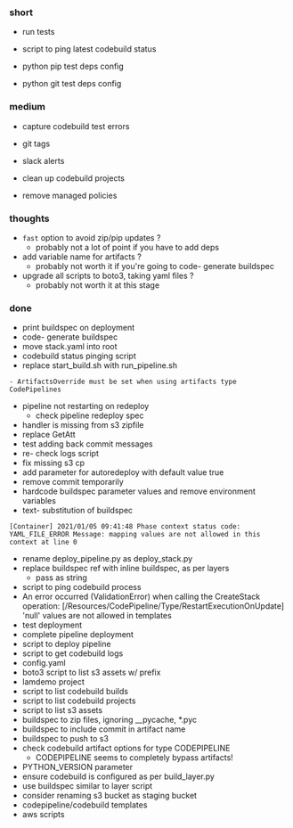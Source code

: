 ### short

- run tests

- script to ping latest codebuild status

- python pip test deps config
- python git test deps config

### medium

- capture codebuild test errors
- git tags
- slack alerts

- clean up codebuild projects
- remove managed policies

### thoughts

- `fast` option to avoid zip/pip updates ?
  - probably not a lot of point if you have to add deps
- add variable name for artifacts ?
  - probably not worth it if you're going to code- generate buildspec
- upgrade all scripts to boto3, taking yaml files ?
  - probably not worth it at this stage

### done

- print buildspec on deployment
- code- generate buildspec
- move stack.yaml into root
- codebuild status pinging script
- replace start_build.sh with run_pipeline.sh

```
- ArtifactsOverride must be set when using artifacts type CodePipelines
```

- pipeline not restarting on redeploy
  - check pipeline redeploy spec
- handler is missing from s3 zipfile
- replace GetAtt
- test adding back commit messages
- re- check logs script
- fix missing s3 cp
- add parameter for autoredeploy with default value true
- remove commit temporarily
- hardcode buildspec parameter values and remove environment variables
- text- substitution of buildspec

```
[Container] 2021/01/05 09:41:48 Phase context status code: YAML_FILE_ERROR Message: mapping values are not allowed in this context at line 0
```

- rename deploy_pipeline.py as deploy_stack.py
- replace buildspec ref with inline buildspec, as per layers
  - pass as string
- script to ping codebuild process
- An error occurred (ValidationError) when calling the CreateStack operation: [/Resources/CodePipeline/Type/RestartExecutionOnUpdate] 'null' values are not allowed in templates
- test deployment
- complete pipeline deployment
- script to deploy pipeline
- script to get codebuild logs
- config.yaml
- boto3 script to list s3 assets w/ prefix
- lamdemo project
- script to list codebuild builds
- script to list codebuild projects
- script to list s3 assets
- buildspec to zip files, ignoring __pycache, *.pyc
- buildspec to include commit in artifact name
- buildspec to push to s3
- check codebuild artifact options for type CODEPIPELINE
  - CODEPIPELINE seems to completely bypass artifacts!
- PYTHON_VERSION parameter
- ensure codebuild is configured as per build_layer.py
- use buildspec similar to layer script
- consider renaming s3 bucket as staging bucket
- codepipeline/codebuild templates
- aws scripts
